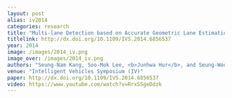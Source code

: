 ```yaml
---
layout: post
alias: iv2014
categories: research
title: "Multi-lane Detection based on Accurate Geometric Lane Estimation in Highway Scenarios"
titlelink: http://dx.doi.org/10.1109/IVS.2014.6856537
year: 2014
image: /images/2014_iv.png
image_over: /images/2014_iv.png
authors: "Seung-Nam Kang, Soo-Mok Lee, <b>Junhwa Hur</b>, and Seung-Woo Seo"
venue: "Intelligent Vehicles Symposium (IV)"
paper: http://dx.doi.org/10.1109/IVS.2014.6856537
video: https://www.youtube.com/watch?v=RrxSSgeDdzk
---
```


